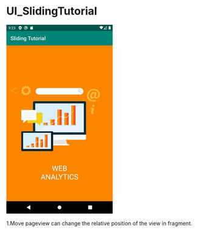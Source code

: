 # UI_SlidingTutorial

![image](https://github.com/carlcarl001001/UI_SlidingTutorial/blob/master/result.gif)

1.Move pageview can change the relative position of the view in fragment.

